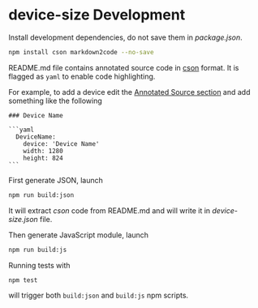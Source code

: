 # device-size Development

Install development dependencies, do not save them in *package.json*.

```bash
npm install cson markdown2code --no-save
```

README.md file contains annotated source code in [cson](https://github.com/bevry/cson) format.
It is flagged as `yaml` to enable code highlighting.

For example, to add a device edit the [Annotated Source section](https://github.com/fibo/device-size/blob/master/README.md#annotated-source) and add something like the following

    ### Device Name

    ```yaml
      DeviceName:
        device: 'Device Name'
        width: 1280
        height: 824
    ```

First generate JSON, launch

```bash
npm run build:json
```

It will extract *cson* code from README.md and will write it in *device-size.json* file.

Then generate JavaScript module, launch

```bash
npm run build:js
```

Running tests with

```bash
npm test
```

will trigger both `build:json` and `build:js` npm scripts.
